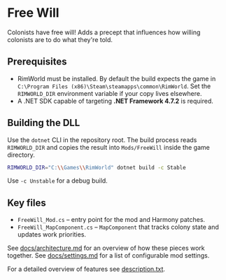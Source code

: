 # Free Will

Colonists have free will! Adds a precept that influences how willing colonists are to do what they're told.

## Prerequisites

- RimWorld must be installed. By default the build expects the game in `C:\Program Files (x86)\Steam\steamapps\common\RimWorld`. Set the `RIMWORLD_DIR` environment variable if your copy lives elsewhere.
- A .NET SDK capable of targeting **.NET Framework 4.7.2** is required.

## Building the DLL

Use the `dotnet` CLI in the repository root. The build process reads `RIMWORLD_DIR` and copies the result into `Mods/FreeWill` inside the game directory.

```bash
RIMWORLD_DIR="C:\\Games\\RimWorld" dotnet build -c Stable
```

Use `-c Unstable` for a debug build.

## Key files

- `FreeWill_Mod.cs` &ndash; entry point for the mod and Harmony patches.
- `FreeWill_MapComponent.cs` &ndash; `MapComponent` that tracks colony state and updates work priorities.

See [docs/architecture.md](docs/architecture.md) for an overview of how these pieces work together.
See [docs/settings.md](docs/settings.md) for a list of configurable mod settings.

For a detailed overview of features see [description.txt](description.txt).
